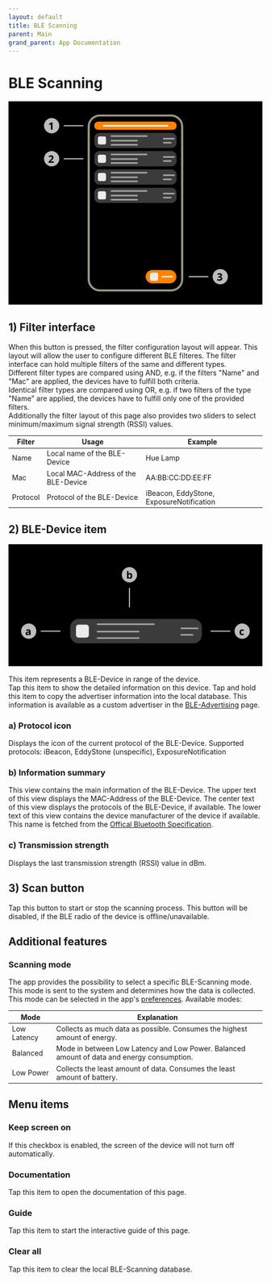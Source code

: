 ```yaml
---
layout: default
title: BLE Scanning
parent: Main
grand_parent: App Documentation
---
```


# BLE Scanning

![BLE Scanning Scheme](../images/main_ble_scanning.svg)

## 1) Filter interface

When this button is pressed, the filter configuration layout will appear. This layout will allow the user to configure different BLE filteres. The filter interface can hold multiple filters of the same and different types.  
Different filter types are compared using AND, e.g. if the filters "Name" and "Mac" are applied, the devices have to fulfill both criteria.  
Identical filter types are compared using OR, e.g. if two filters of the type "Name" are applied, the devices have to fulfill only one of the provided filters.  
Additionally the filter layout of this page also provides two sliders to select minimum/maximum signal strength (RSSI) values.

|Filter|Usage|Example|
|-|-|-|
|Name|Local name of the BLE-Device|Hue Lamp|
|Mac|Local MAC-Address of the BLE-Device|AA:BB:CC:DD:EE:FF|
|Protocol|Protocol of the BLE-Device|iBeacon, EddyStone, ExposureNotification|

## 2) BLE-Device item

![BLE Scanning Item Scheme](../images/main_ble_device_item.svg)

This item represents a BLE-Device in range of the device.  
Tap this item to show the detailed information on this device. Tap and hold this item to copy the advertiser information into the local database. This information is available as a custom advertiser in the [BLE-Advertising](./ble_advertising.md) page.

### a) Protocol icon

Displays the icon of the current protocol of the BLE-Device. Supported protocols: iBeacon, EddyStone (unspecific), ExposureNotification

### b) Information summary

This view contains the main information of the BLE-Device. The upper text of this view displays the MAC-Address of the BLE-Device. The center text of this view displays the protocols of the BLE-Device, if available. The lower text of this view contains the device manufacturer of the device if available. This name is fetched from the [Offical Bluetooth Specification](https://www.bluetooth.com/specifications/assigned-numbers/company-identifiers/).

### c) Transmission strength

Displays the last transmission strength (RSSI) value in dBm.

## 3) Scan button

Tap this button to start or stop the scanning process. This button will be disabled, if the BLE radio of the device is offline/unavailable.

## Additional features

### Scanning mode

The app provides the possibility to select a specific BLE-Scanning mode. This mode is sent to the system and determines how the data is collected. This mode can be selected in the app's [preferences](../settings/settings_bluetooth.md). Available modes:

|Mode|Explanation|
|-|-|
|Low Latency|Collects as much data as possible. Consumes the highest amount of energy.|
|Balanced|Mode in between Low Latency and Low Power. Balanced amount of data and energy consumption.|
|Low Power|Collects the least amount of data. Consumes the least amount of battery.|

## Menu items

### Keep screen on

If this checkbox is enabled, the screen of the device will not turn off automatically.

### Documentation

Tap this item to open the documentation of this page.

### Guide

Tap this item to start the interactive guide of this page.

### Clear all

Tap this item to clear the local BLE-Scanning database.